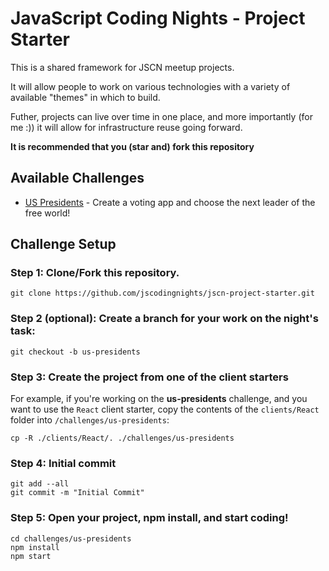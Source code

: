 # JavaScript Coding Nights - Project Starter

This is a shared framework for JSCN meetup projects.  

It will allow people to work on various technologies with a variety of available "themes" in which to build.

Futher, projects can live over time in one place, and more importantly (for me :)) it will allow for infrastructure reuse going forward.

**It is recommended that you (star and) fork this repository**

## Available Challenges

* [US Presidents](/challenges/us-presidents.md) - Create a voting app and choose the next leader of the free world!

## Challenge Setup

### Step 1: Clone/Fork this repository.

```
git clone https://github.com/jscodingnights/jscn-project-starter.git
```

### Step 2 (optional): Create a branch for your work on the night's task:

```
git checkout -b us-presidents
```

### Step 3: Create the project from one of the client starters

For example, if you're working on the **us-presidents** challenge, and you want to use the `React` client starter, copy the contents of the `clients/React` folder into `/challenges/us-presidents`:

```
cp -R ./clients/React/. ./challenges/us-presidents
```

### Step 4: Initial commit

```
git add --all
git commit -m "Initial Commit"
```

### Step 5: Open your project, npm install, and start coding!

```
cd challenges/us-presidents
npm install
npm start
```
